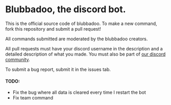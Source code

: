 <h1>Blubbadoo, the discord bot.</h1>
This is the official source code of blubbadoo.
To make a new command, fork this repository and submit a pull request!

All commands submitted are moderated by the blubbadoo creators.

All pull requests must have your discord username in the description and a detailed description of what you made.
You must also be part of <a href="https://discord.gg/wmPAatT">our discord community</a>.

To submit a bug report, submit it in the issues tab.

<h4>TODO:</h4>
<ul>
    <li>Fix the bug where all data is cleared every time I restart the bot</li>
    <li>Fix team command</li>
</ul>